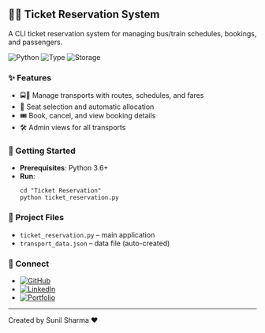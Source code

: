 ## 🚆🚌 Ticket Reservation System

A CLI ticket reservation system for managing bus/train schedules, bookings, and passengers.

![Python](https://img.shields.io/badge/Python-3.6%2B-3776AB?logo=python&logoColor=white)
![Type](https://img.shields.io/badge/App-CLI-5E5E5E)
![Storage](https://img.shields.io/badge/Storage-JSON-informational)

### ✨ Features
- 🚍🚄 Manage transports with routes, schedules, and fares
- 💺 Seat selection and automatic allocation
- 🎟️ Book, cancel, and view booking details
- 🛠️ Admin views for all transports

### 🚀 Getting Started
- **Prerequisites**: Python 3.6+
- **Run**:
  ```
  cd "Ticket Reservation"
  python ticket_reservation.py
  ```

### 📁 Project Files
- `ticket_reservation.py` – main application
- `transport_data.json` – data file (auto-created)

### 🔗 Connect
- [![GitHub](https://img.shields.io/badge/GitHub-100000?logo=github&logoColor=white)](https://github.com/sunbyte16)
- [![LinkedIn](https://img.shields.io/badge/LinkedIn-0A66C2?logo=linkedin&logoColor=white)](https://www.linkedin.com/in/sunil-kumar-bb88bb31a/)
- [![Portfolio](https://img.shields.io/badge/Portfolio-000000?logo=firefox&logoColor=white)](https://lively-dodol-cc397c.netlify.app)

---

Created by Sunil Sharma ❤️
